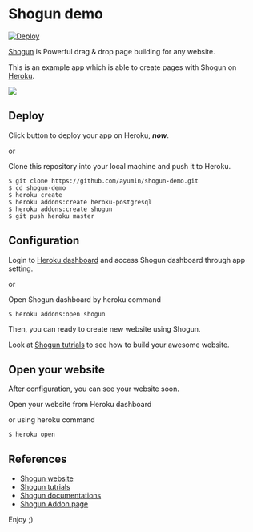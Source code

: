 # Shogun demo

[![Deploy](https://www.herokucdn.com/deploy/button.svg)](https://heroku.com/deploy?template=https://github.com/ayumin/shogun-demo/tree/master)

[Shogun](https://getshogun.com/) is Powerful drag & drop page building for any website.

This is an example app which is able to create pages with Shogun on [Heroku](https://www.heroku.com/home).

![](https://ucarecdn.com/a0267939-466b-46e6-a650-c027f7f3f63e/)

## Deploy
Click button to deploy your app on Heroku, ***now***.

or

Clone this repository into your local machine and push it to Heroku.

````
$ git clone https://github.com/ayumin/shogun-demo.git
$ cd shogun-demo
$ heroku create
$ heroku addons:create heroku-postgresql
$ heroku addons:create shogun
$ git push heroku master
````

## Configuration

Login to [Heroku dashboard](https://dashboard.heroku.com/) and access Shogun dashboard through app setting.

or

Open Shogun dashboard by heroku command

````
$ heroku addons:open shogun
````

Then, you can ready to create new website using Shogun.

Look at [Shogun tutrials](https://getshogun.com/tutorials) to see how to build your awesome website.

## Open your website
After configuration, you can see your website soon.

Open your website from Heroku dashboard

or using heroku command

````
$ heroku open
````

## References
- [Shogun website](https://getshogun.com/)
- [Shogun tutrials](https://getshogun.com/tutorials)
- [Shogun documentations](https://getshogun.com/docs)
- [Shogun Addon page](https://elements.heroku.com/addons/shogun)

Enjoy ;)


